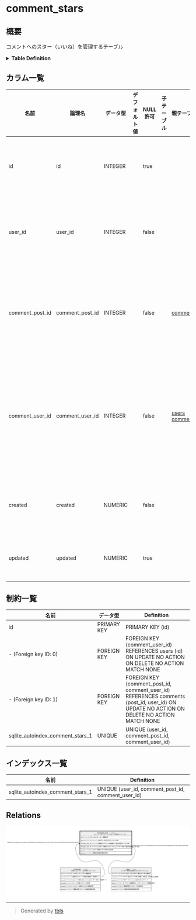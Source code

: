# comment_stars

## 概要

コメントへのスター（いいね）を管理するテーブル

<details>
<summary><strong>Table Definition</strong></summary>

```sql
CREATE TABLE comment_stars (
  id INTEGER PRIMARY KEY AUTOINCREMENT,
  user_id INTEGER NOT NULL,
  comment_post_id INTEGER NOT NULL,
  comment_user_id INTEGER NOT NULL,
  created NUMERIC NOT NULL,
  updated NUMERIC,
  CONSTRAINT comment_stars_user_id_post_id_fk FOREIGN KEY(comment_post_id, comment_user_id) REFERENCES comments(post_id, user_id),
  CONSTRAINT comment_stars_user_id_fk FOREIGN KEY(comment_user_id) REFERENCES users(id),
  UNIQUE(user_id, comment_post_id, comment_user_id)
)
```

</details>

## カラム一覧

| 名前 | 論理名 | データ型 | デフォルト値 | NULL許可 | 子テーブル | 親テーブル | コメント |
| ---- | ------ | -------- | ------------ | -------- | ---------- | ---------- | -------- |
| id | id | INTEGER |  | true |  |  | スターID\|スターの一意識別子 |
| user_id | user_id | INTEGER |  | false |  |  | ユーザーID\|スターを付けたユーザーのID |
| comment_post_id | comment_post_id | INTEGER |  | false |  | [comments](comments.md) | 投稿ID\|コメントの投稿ID（複合外部キーの一部） |
| comment_user_id | comment_user_id | INTEGER |  | false |  | [users](users.md) [comments](comments.md) | コメント者ID\|コメントしたユーザーのID（複合外部キーの一部） |
| created | created | NUMERIC |  | false |  |  | スター日時\|スターを付けた日時 |
| updated | updated | NUMERIC |  | true |  |  | 更新日時\|最終更新日時 |

## 制約一覧

| 名前 | データ型 | Definition |
| ---- | ---- | ---------- |
| id | PRIMARY KEY | PRIMARY KEY (id) |
| - (Foreign key ID: 0) | FOREIGN KEY | FOREIGN KEY (comment_user_id) REFERENCES users (id) ON UPDATE NO ACTION ON DELETE NO ACTION MATCH NONE |
| - (Foreign key ID: 1) | FOREIGN KEY | FOREIGN KEY (comment_post_id, comment_user_id) REFERENCES comments (post_id, user_id) ON UPDATE NO ACTION ON DELETE NO ACTION MATCH NONE |
| sqlite_autoindex_comment_stars_1 | UNIQUE | UNIQUE (user_id, comment_post_id, comment_user_id) |

## インデックス一覧

| 名前 | Definition |
| ---- | ---------- |
| sqlite_autoindex_comment_stars_1 | UNIQUE (user_id, comment_post_id, comment_user_id) |

## Relations

![er](comment_stars.svg)

---

> Generated by [tbls](https://github.com/k1LoW/tbls)
